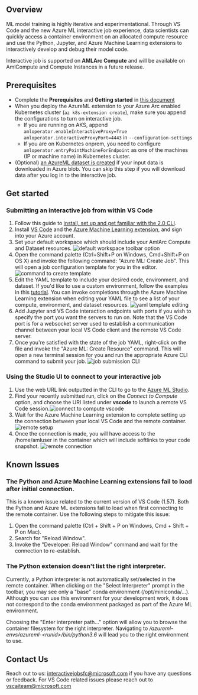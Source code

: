 ## Overview
ML model training is highly iterative and experimentational. Through VS Code and the new Azure ML interactive job experience, data scientists can quickly access a container environment on an allocated compute resource and use the Python, Jupyter, and Azure Machine Learning extensions to interactively develop and debug their model code.

Interactive job is supported on **AMLArc Compute** and will be available on AmlCompute and Compute Instances in a future release.

## Prerequisites
- Complete the **Prerequisites** and **Getting started** in [this document](https://github.com/Azure/AML-Kubernetes)
- When you deploy the AzureML extension to your Azure Arc enabled Kubernetes cluster (`az k8s-extension create`), make sure you append the configurations to turn on interactive job.
    - If you are running on AKS, append `amloperator.enableInteractiveProxy=True amloperator.interactiveProxyPort=4443` in `--configuration-settings`
    - If you are on Kubernetes onprem, you need to configure `amloperator.entryPointMachineForEndpoint` as one of the machines (IP or machine name) in Kubernetes cluster.
- (Optional) [an AzureML dataset is created](https://docs.microsoft.com/azure/machine-learning/how-to-connect-data-ui) if your input data is downloaded in Azure blob. You can skip this step if you will download data after you log in to the interactive job.

## Get started
### Submitting an interactive job from within VS Code
1. Follow this guide to [install, set up and get familiar with the 2.0 CLI](https://docs.microsoft.com/azure/machine-learning/how-to-configure-cli).
1. Install [VS Code](https://code.visualstudio.com/Download) and the [Azure Machine Learning extension](https://aka.ms/aml-ext), and sign into your Azure account.
1. Set your default workspace which should include your AmlArc Compute and Dataset resources.
![default workspace toolbar option](./media/default_workspace_toolbar.png)
1. Open the command palette (Ctrl+Shift+P on Windows, Cmd+Shift+P on OS X) and invoke the following command: "Azure ML: Create Job". This will open a job configuration template for you in the editor.
![command to create template](./media/job_command.png)
1. Edit the YAML template to include your desired code, environment, and dataset. If you'd like to use a custom environment, follow the examples in this [tutorial](https://docs.microsoft.com/azure/machine-learning/how-to-train-cli). You can invoke completions through the Azure Machine Learning extension when editing your YAML file to see a list of your compute, environment, and dataset resources.
![yaml template editing](./media/template_editing.png)
1. Add Jupyter and VS Code interaction endpoints with ports if you wish to specify the port you want the servers to run on. Note that the VS Code port is for a websocket server used to establish a communication channel between your local VS Code client and the remote VS Code server.
1. Once you're satisfied with the state of the job YAML, right-click on the file and invoke the "Azure ML: Create Resource" command. This will open a new terminal session for you and run the appropriate Azure CLI command to submit your job.
![job submission CLI](./media/job_submission.png)

### Using the Studio UI to connect to your interactive job
1. Use the web URL link outputted in the CLI to go to the [Azure ML Studio](https://ml.azure.com).
1. Find your recently submitted run, click on the _Connect to Compute_ option, and choose the URI listed under **vscode** to launch a remote VS Code session.![connect to compute vscode](./media/vscode_launch.png)
1. Wait for the Azure Machine Learning extension to complete setting up the connection between your local VS Code and the remote container. ![remote setup](./media/remote_setup.png)
1. Once the connection is made, you will have access to the /home/amluser in the container which will include softlinks to your code snapshot. ![remote connection](./media/remote_connection.png)

## Known Issues

### The Python and Azure Machine Learning extensions fail to load after initial connection.

This is a known issue related to the current version of VS Code (1.57). Both the Python and Azure ML extensions fail to load when first connecting to the remote container. Use the following steps to mitigate this issue:
1. Open the command palette (Ctrl + Shift + P on Windows, Cmd + Shift + P on Mac).
2. Search for "Reload Window".
3. Invoke the "Developer: Reload Window" command and wait for the connection to re-establish.

### The Python extension doesn't list the right interpreter.

Currently, a Python interpreter is not automatically set/selected in the remote container. When clicking on the "Select Interpreter" prompt in the toolbar, you may see only a "base" conda environment (/opt/miniconda/...). Although you can use this environment for your development work, it does not correspond to the conda environment packaged as part of the Azure ML environment.

Choosing the "Enter interpreter path..." option will allow you to browse the container filesystem for the right interpreter. Navigating to _/azureml-envs/azureml-\<runid>/bin/python3.6_ will lead you to the right environment to use.

## Contact Us
Reach out to us: interactivejobsfc@microsoft.com if you have any questions or feedback. For VS Code related issues please reach out to vscaiteam@microsoft.com
